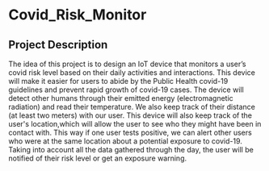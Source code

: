 # Covid_Risk_Monitor

## **Project Description**
The idea of this project is to design an IoT device that monitors a user’s covid risk level based on their daily activities and interactions. This device will make it easier for users to abide by the Public Health covid-19 guidelines and prevent rapid growth of covid-19 cases. The device will detect other humans through their emitted energy (electromagnetic radiation) and read their temperature. We also keep track of their distance (at least two meters) with our user. This device will also keep track of the user's location,which will allow the user to see who they might have been in contact with. This way if one user tests positive, we can alert other users who were at the same location about a potential exposure to covid-19. Taking into account all the data gathered through the day, the user will be notified of their risk level or get an exposure warning. 
